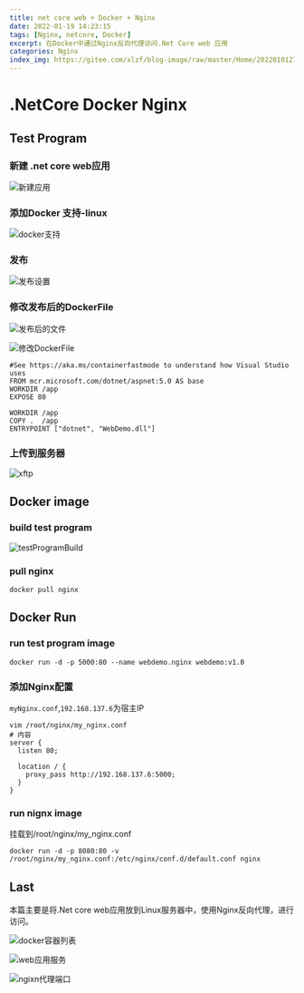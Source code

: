 ```yaml
---
title: net core web + Docker + Nginx
date: 2022-01-19 14:23:15
tags: [Nginx, netcore, Docker]
excerpt: 在Docker中通过Nginx反向代理访问.Net Core web 应用
categories: Nginx
index_img: https://gitee.com/xlzf/blog-image/raw/master/Home/20220101213220.jpeg
---
```


# .NetCore Docker Nginx

## Test Program

### 新建 .net core web应用

![新建应用](https://gitee.com/xlzf/blog-image/raw/master/Gongsi/image-20220119135939441.png)

### 添加Docker 支持-linux

![docker支持](https://gitee.com/xlzf/blog-image/raw/master/Gongsi/image-20220119140022112.png)

### 发布

![发布设置](https://gitee.com/xlzf/blog-image/raw/master/Gongsi/image-20220119140104644.png)

### 修改发布后的DockerFile

![发布后的文件](https://gitee.com/xlzf/blog-image/raw/master/Gongsi/image-20220119140144967.png)

![修改DockerFile](https://gitee.com/xlzf/blog-image/raw/master/Gongsi/image-20220119140208877.png)

```shell
#See https://aka.ms/containerfastmode to understand how Visual Studio uses 
FROM mcr.microsoft.com/dotnet/aspnet:5.0 AS base
WORKDIR /app
EXPOSE 80

WORKDIR /app
COPY .  /app
ENTRYPOINT ["dotnet", "WebDemo.dll"]
```

### 上传到服务器

![xftp](https://gitee.com/xlzf/blog-image/raw/master/Gongsi/image-20220119140355752.png)

## Docker image

### build test program

![testProgramBuild](https://gitee.com/xlzf/blog-image/raw/master/Gongsi/image-20220119140542103.png)

### pull nginx

``` shell
docker pull nginx
```

## Docker Run

### run test program image

``` shell
docker run -d -p 5000:80 --name webdemo.nginx webdemo:v1.0
```

### 添加Nginx配置

`myNginx.conf`,`192.168.137.6`为宿主IP

``` shell
vim /root/nginx/my_nginx.conf
# 内容
server {
  listen 80;

  location / {
    proxy_pass http://192.168.137.6:5000;
  }
}
```

### run nignx image

挂载到/root/nginx/my_nginx.conf

```shell
docker run -d -p 8080:80 -v /root/nginx/my_nginx.conf:/etc/nginx/conf.d/default.conf nginx
```

## Last

本篇主要是将.Net core web应用放到Linux服务器中，使用Nginx反向代理，进行访问。

![docker容器列表](https://gitee.com/xlzf/blog-image/raw/master/Gongsi/image-20220119142358772.png)

![web应用服务](https://gitee.com/xlzf/blog-image/raw/master/Gongsi/image-20220119142220882.png)

![ngixn代理端口](https://gitee.com/xlzf/blog-image/raw/master/Gongsi/image-20220119142258548.png)



